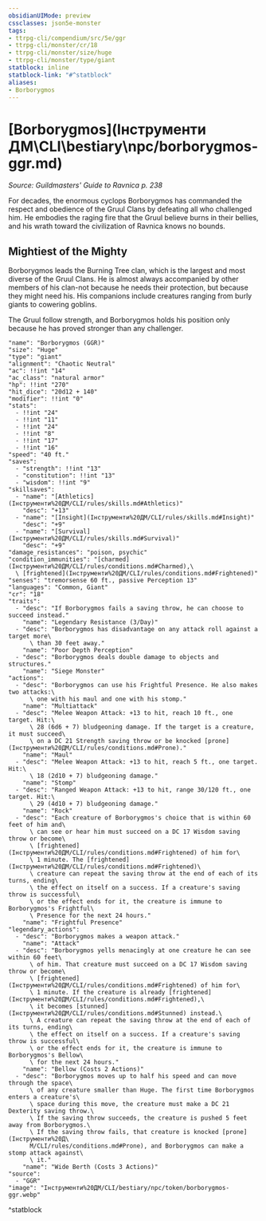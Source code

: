 ```yaml
---
obsidianUIMode: preview
cssclasses: json5e-monster
tags:
- ttrpg-cli/compendium/src/5e/ggr
- ttrpg-cli/monster/cr/18
- ttrpg-cli/monster/size/huge
- ttrpg-cli/monster/type/giant
statblock: inline
statblock-link: "#^statblock"
aliases:
- Borborygmos
---
```

# [Borborygmos](Інструменти ДМ\CLI\bestiary\npc/borborygmos-ggr.md)
*Source: Guildmasters' Guide to Ravnica p. 238*  

For decades, the enormous cyclops Borborygmos has commanded the respect and obedience of the Gruul Clans by defeating all who challenged him. He embodies the raging fire that the Gruul believe burns in their bellies, and his wrath toward the civilization of Ravnica knows no bounds.

## Mightiest of the Mighty

Borborygmos leads the Burning Tree clan, which is the largest and most diverse of the Gruul Clans. He is almost always accompanied by other members of his clan-not because he needs their protection, but because they might need his. His companions include creatures ranging from burly giants to cowering goblins.

The Gruul follow strength, and Borborygmos holds his position only because he has proved stronger than any challenger.

```statblock
"name": "Borborygmos (GGR)"
"size": "Huge"
"type": "giant"
"alignment": "Chaotic Neutral"
"ac": !!int "14"
"ac_class": "natural armor"
"hp": !!int "270"
"hit_dice": "20d12 + 140"
"modifier": !!int "0"
"stats":
  - !!int "24"
  - !!int "11"
  - !!int "24"
  - !!int "8"
  - !!int "17"
  - !!int "16"
"speed": "40 ft."
"saves":
  - "strength": !!int "13"
  - "constitution": !!int "13"
  - "wisdom": !!int "9"
"skillsaves":
  - "name": "[Athletics](Інструменти%20ДМ/CLI/rules/skills.md#Athletics)"
    "desc": "+13"
  - "name": "[Insight](Інструменти%20ДМ/CLI/rules/skills.md#Insight)"
    "desc": "+9"
  - "name": "[Survival](Інструменти%20ДМ/CLI/rules/skills.md#Survival)"
    "desc": "+9"
"damage_resistances": "poison, psychic"
"condition_immunities": "[charmed](Інструменти%20ДМ/CLI/rules/conditions.md#Charmed),\
  \ [frightened](Інструменти%20ДМ/CLI/rules/conditions.md#Frightened)"
"senses": "tremorsense 60 ft., passive Perception 13"
"languages": "Common, Giant"
"cr": "18"
"traits":
  - "desc": "If Borborygmos fails a saving throw, he can choose to succeed instead."
    "name": "Legendary Resistance (3/Day)"
  - "desc": "Borborygmos has disadvantage on any attack roll against a target more\
      \ than 30 feet away."
    "name": "Poor Depth Perception"
  - "desc": "Borborygmos deals double damage to objects and structures."
    "name": "Siege Monster"
"actions":
  - "desc": "Borborygmos can use his Frightful Presence. He also makes two attacks:\
      \ one with his maul and one with his stomp."
    "name": "Multiattack"
  - "desc": "Melee Weapon Attack: +13 to hit, reach 10 ft., one target. Hit:\
      \ 28 (6d6 + 7) bludgeoning damage. If the target is a creature, it must succeed\
      \ on a DC 21 Strength saving throw or be knocked [prone](Інструменти%20ДМ/CLI/rules/conditions.md#Prone)."
    "name": "Maul"
  - "desc": "Melee Weapon Attack: +13 to hit, reach 5 ft., one target. Hit:\
      \ 18 (2d10 + 7) bludgeoning damage."
    "name": "Stomp"
  - "desc": "Ranged Weapon Attack: +13 to hit, range 30/120 ft., one target. Hit:\
      \ 29 (4d10 + 7) bludgeoning damage."
    "name": "Rock"
  - "desc": "Each creature of Borborygmos's choice that is within 60 feet of him and\
      \ can see or hear him must succeed on a DC 17 Wisdom saving throw or become\
      \ [frightened](Інструменти%20ДМ/CLI/rules/conditions.md#Frightened) of him for\
      \ 1 minute. The [frightened](Інструменти%20ДМ/CLI/rules/conditions.md#Frightened)\
      \ creature can repeat the saving throw at the end of each of its turns, ending\
      \ the effect on itself on a success. If a creature's saving throw is successful\
      \ or the effect ends for it, the creature is immune to Borborygmos's Frightful\
      \ Presence for the next 24 hours."
    "name": "Frightful Presence"
"legendary_actions":
  - "desc": "Borborygmos makes a weapon attack."
    "name": "Attack"
  - "desc": "Borborygmos yells menacingly at one creature he can see within 60 feet\
      \ of him. That creature must succeed on a DC 17 Wisdom saving throw or become\
      \ [frightened](Інструменти%20ДМ/CLI/rules/conditions.md#Frightened) of him for\
      \ 1 minute. If the creature is already [frightened](Інструменти%20ДМ/CLI/rules/conditions.md#Frightened),\
      \ it becomes [stunned](Інструменти%20ДМ/CLI/rules/conditions.md#Stunned) instead.\
      \ A creature can repeat the saving throw at the end of each of its turns, ending\
      \ the effect on itself on a success. If a creature's saving throw is successful\
      \ or the effect ends for it, the creature is immune to Borborygmos's Bellow\
      \ for the next 24 hours."
    "name": "Bellow (Costs 2 Actions)"
  - "desc": "Borborygmos moves up to half his speed and can move through the space\
      \ of any creature smaller than Huge. The first time Borborygmos enters a creature's\
      \ space during this move, the creature must make a DC 21 Dexterity saving throw.\
      \ If the saving throw succeeds, the creature is pushed 5 feet away from Borborygmos.\
      \ If the saving throw fails, that creature is knocked [prone](Інструменти%20Д\
      М/CLI/rules/conditions.md#Prone), and Borborygmos can make a stomp attack against\
      \ it."
    "name": "Wide Berth (Costs 3 Actions)"
"source":
  - "GGR"
"image": "Інструменти%20ДМ/CLI/bestiary/npc/token/borborygmos-ggr.webp"
```
^statblock
